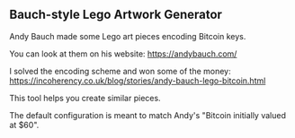 Bauch-style Lego Artwork Generator
----------------------------------

Andy Bauch made some Lego art pieces encoding Bitcoin keys.

You can look at them on his website: https://andybauch.com/

I solved the encoding scheme and won some of the money: https://incoherency.co.uk/blog/stories/andy-bauch-lego-bitcoin.html

This tool helps you create similar pieces.

The default configuration is meant to match Andy's "Bitcoin initially valued at $60".
